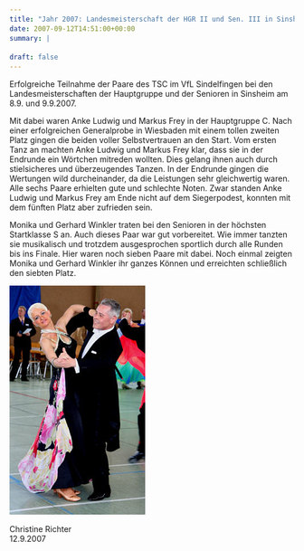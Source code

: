 ```yaml
---
title: "Jahr 2007: Landesmeisterschaft der HGR II und Sen. III in Sinsheim"
date: 2007-09-12T14:51:00+00:00
summary: |
    
draft: false
---
```


Erfolgreiche Teilnahme der Paare des TSC im VfL Sindelfingen bei den Landesmeisterschaften der Hauptgruppe und der Senioren in Sinsheim am 8.9. und 9.9.2007.

Mit dabei waren Anke Ludwig und Markus Frey in der Hauptgruppe C. Nach einer erfolgreichen Generalprobe in Wiesbaden mit einem tollen zweiten Platz gingen die beiden voller Selbstvertrauen an den Start. Vom ersten Tanz an machten Anke Ludwig und Markus Frey klar, dass sie in der Endrunde ein Wörtchen mitreden wollten. Dies gelang ihnen auch durch stielsicheres und überzeugendes Tanzen. In der Endrunde gingen die Wertungen wild durcheinander, da die Leistungen sehr gleichwertig waren. Alle sechs Paare erhielten gute und schlechte Noten. Zwar standen Anke Ludwig und Markus Frey am Ende nicht auf dem Siegerpodest, konnten mit dem fünften Platz aber zufrieden sein.

Monika und Gerhard Winkler traten bei den Senioren in der höchsten Startklasse S an. Auch dieses Paar war gut vorbereitet. Wie immer tanzten sie musikalisch und trotzdem ausgesprochen sportlich durch alle Runden bis ins Finale. Hier waren noch sieben Paare mit dabei. Noch einmal zeigten Monika und Gerhard Winkler ihr ganzes Können und erreichten schließlich den siebten Platz.

![Monika und Gerhard Winkler](070909k.jpg)

Christine Richter  
12.9.2007


